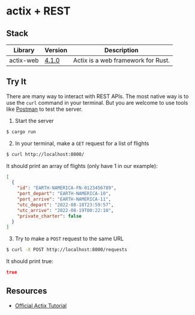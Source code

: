 # actix + REST

## Stack

| Library   | Version                                             | Description                        |
| --------- | --------------------------------------------------- | ---------------------------------- |
| actix-web | [4.1.0](https://docs.rs/actix-web/4.1.0/actix_web/) | Actix is a web framework for Rust. |

## Try It

There are many way to interact with REST APIs. The most native way is to
use the `curl` command in your terminal. But you are welcome to use
tools like [Postman](https://www.postman.com/) to test the server.

1. Start the server

```bash
$ cargo run
```

2. In your terminal, make a `GET` request for a list of flights

```bash
$ curl http://localhost:8000/
```

It should print an array of flights (only have 1 in our example):

```json
[
  {
    "id": "EARTH-NAMERICA-FN-0123456789",
    "port_depart": "EARTH-NAMERICA-10",
    "port_arrive": "EARTH-NAMERICA-11",
    "utc_depart": "2022-08-18T23:59:57",
    "utc_arrive": "2022-08-19T00:22:10",
    "private_charter": false
  }
]
```

3. Try to make a `POST` request to the same URL

```bash
$ curl -X POST http://localhost:8000/requests
```

It should print true:

```json
true
```

## Resources

- [Official Actix Tutorial](https://actix.rs/docs/getting-started/)
